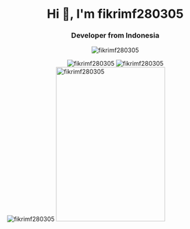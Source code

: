 <h1 align="center">Hi 👋, I'm fikrimf280305</h1>
<h3 align="center">Developer from Indonesia</h3>

<p align="center"><img src="https://github-profile-trophy.vercel.app/?username=fikrimf280305&theme=onedark" alt="fikrimf280305" /></p>

<div align="center">
  <span><img src="https://github-readme-stats.vercel.app/api/top-langs?username=fikrimf280305&show_icons=true&locale=en&theme=onedark&layout=compact" alt="fikrimf280305" /></span>
  <span><img src="https://github-readme-stats.vercel.app/api?username=fikrimf280305&show_icons=true&locale=en&theme=onedark" alt="fikrimf280305" /></span>
</div>

<img src="https://github-readme-streak-stats.herokuapp.com/?user=fikrimf280305&theme=onedark" alt="fikrimf280305" />

<img src="https://github.com/user-attachments/assets/e849271d-c556-4a59-b094-ddcdbbfa88d4" width="254" height="360" alt="fikrimf280305" />
